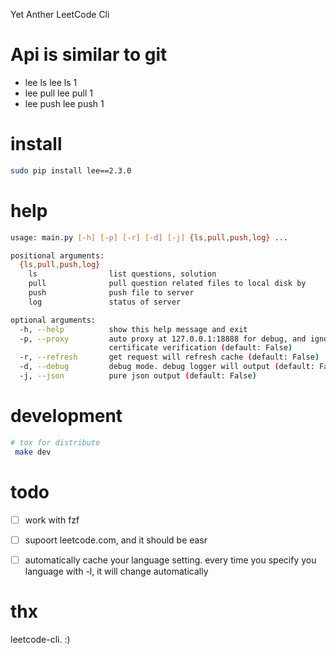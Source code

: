 Yet Anther LeetCode Cli

# Api is similar to git
- lee ls 
	lee ls 1 
- lee pull 
	lee pull 1
- lee push 
	lee push 1
	

# install
```bash
sudo pip install lee==2.3.0
```




# help
``` bash
usage: main.py [-h] [-p] [-r] [-d] [-j] {ls,pull,push,log} ...

positional arguments:
  {ls,pull,push,log}
    ls                list questions, solution
    pull              pull question related files to local disk by
    push              push file to server
    log               status of server

optional arguments:
  -h, --help          show this help message and exit
  -p, --proxy         auto proxy at 127.0.0.1:18888 for debug, and ignore SSL
                      certificate verification (default: False)
  -r, --refresh       get request will refresh cache (default: False)
  -d, --debug         debug mode. debug logger will output (default: False)
  -j, --json          pure json output (default: False)
``` 

# development
``` bash
# tox for distribute 
 make dev

```
# todo 
- [ ] work with fzf 
- [ ] supoort leetcode.com, and it should be easr
- [ ] automatically  cache your language setting. every time you specify you language with -l, it will change automatically



# thx
leetcode-cli. :)







